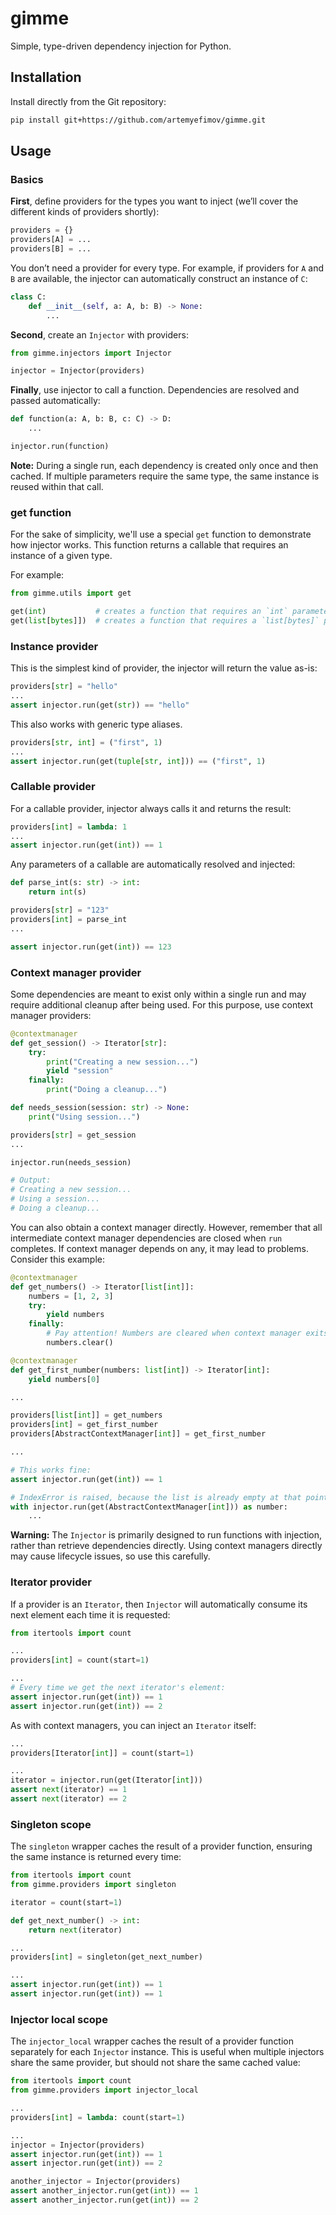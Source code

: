 # gimme

Simple, type-driven dependency injection for Python.

## Installation

Install directly from the Git repository:

```bash
pip install git+https://github.com/artemyefimov/gimme.git
```

## Usage

### Basics

**First**, define providers for the types you want to inject (we’ll cover the different kinds of providers shortly):

```python
providers = {}
providers[A] = ...
providers[B] = ...
```

You don’t need a provider for every type. For example, if providers for `A` and `B` are available, the injector can automatically construct an instance of `C`:

```python
class C:
    def __init__(self, a: A, b: B) -> None:
        ...
```

**Second**, create an `Injector` with providers:

```python
from gimme.injectors import Injector

injector = Injector(providers)
```

**Finally**, use injector to call a function. Dependencies are resolved and passed automatically:

```python
def function(a: A, b: B, c: C) -> D:
    ...

injector.run(function)
```

**Note:** During a single run, each dependency is created only once and then cached.
If multiple parameters require the same type, the same instance is reused within that call.

### get function

For the sake of simplicity, we'll use a special `get` function to demonstrate how injector works. This function returns a callable that requires an instance of a given type.

For example:

```python
from gimme.utils import get

get(int)           # creates a function that requires an `int` parameter
get(list[bytes]])  # creates a function that requires a `list[bytes]` parameter
```

### Instance provider

This is the simplest kind of provider, the injector will return the value as-is:

```python
providers[str] = "hello"
...
assert injector.run(get(str)) == "hello"
```

This also works with generic type aliases.

```python
providers[str, int] = ("first", 1)
...
assert injector.run(get(tuple[str, int])) == ("first", 1)
```

### Callable provider

For a callable provider, injector always calls it and returns the result:

```python
providers[int] = lambda: 1
...
assert injector.run(get(int)) == 1
```

Any parameters of a callable are automatically resolved and injected:

```python
def parse_int(s: str) -> int:
    return int(s)

providers[str] = "123"
providers[int] = parse_int
...

assert injector.run(get(int)) == 123
```

### Context manager provider

Some dependencies are meant to exist only within a single run and may require additional cleanup after being used. For this purpose, use context manager providers:

```python
@contextmanager
def get_session() -> Iterator[str]:
    try:
        print("Creating a new session...")
        yield "session"
    finally:
        print("Doing a cleanup...")

def needs_session(session: str) -> None:
    print("Using session...")

providers[str] = get_session
...

injector.run(needs_session)

# Output:
# Creating a new session...
# Using a session...
# Doing a cleanup...
```

You can also obtain a context manager directly. However, remember that all intermediate context manager dependencies are closed when `run` completes. If context manager depends on any, it may lead to problems. Consider this example:

```python
@contextmanager
def get_numbers() -> Iterator[list[int]]:
    numbers = [1, 2, 3]
    try:
        yield numbers
    finally:
        # Pay attention! Numbers are cleared when context manager exits
        numbers.clear()

@contextmanager
def get_first_number(numbers: list[int]) -> Iterator[int]:
    yield numbers[0]

...

providers[list[int]] = get_numbers
providers[int] = get_first_number
providers[AbstractContextManager[int]] = get_first_number

...

# This works fine:
assert injector.run(get(int)) == 1

# IndexError is raised, because the list is already empty at that point:
with injector.run(get(AbstractContextManager[int])) as number:
    ...
```

**Warning:** The `Injector` is primarily designed to run functions with injection, rather than retrieve dependencies directly. Using context managers directly may cause lifecycle issues, so use this carefully.

### Iterator provider

If a provider is an `Iterator`, then `Injector` will automatically consume its next element each time it is requested:

```python
from itertools import count

...
providers[int] = count(start=1)

...
# Every time we get the next iterator's element:
assert injector.run(get(int)) == 1
assert injector.run(get(int)) == 2
```

As with context managers, you can inject an `Iterator` itself:

```python
...
providers[Iterator[int]] = count(start=1)

...
iterator = injector.run(get(Iterator[int]))
assert next(iterator) == 1
assert next(iterator) == 2
```

### Singleton scope

The `singleton` wrapper caches the result of a provider function, ensuring the same instance is returned every time:

```python
from itertools import count
from gimme.providers import singleton

iterator = count(start=1)

def get_next_number() -> int:
    return next(iterator)

...
providers[int] = singleton(get_next_number)

...
assert injector.run(get(int)) == 1
assert injector.run(get(int)) == 1
```

### Injector local scope

The `injector_local` wrapper caches the result of a provider function separately for each `Injector` instance. This is useful when multiple injectors share the same provider, but should not share the same cached value:

```python
from itertools import count
from gimme.providers import injector_local

...
providers[int] = lambda: count(start=1)

...
injector = Injector(providers)
assert injector.run(get(int)) == 1
assert injector.run(get(int)) == 2

another_injector = Injector(providers)
assert another_injector.run(get(int)) == 1
assert another_injector.run(get(int)) == 2
```
